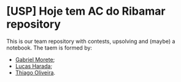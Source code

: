 # [USP] Hoje tem AC do Ribamar repository

This is our team repository with contests, upsolving and (maybe) a notebook. The taem is formed by:

* [Gabriel Morete](github.com/gabrielmorete);
* [Lucas Harada](github.com/Lucas3H);
* [Thiago Oliveira](github.com/thilio).
